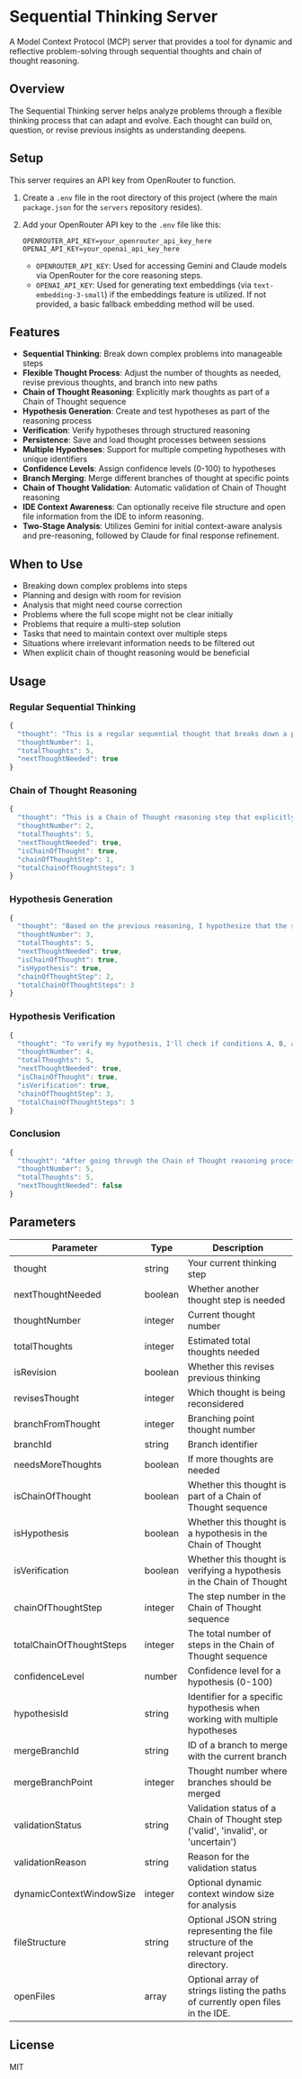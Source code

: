 # Sequential Thinking Server

A Model Context Protocol (MCP) server that provides a tool for dynamic and reflective problem-solving through sequential thoughts and chain of thought reasoning.

## Overview

The Sequential Thinking server helps analyze problems through a flexible thinking process that can adapt and evolve. Each thought can build on, question, or revise previous insights as understanding deepens.

## Setup

This server requires an API key from OpenRouter to function.

1.  Create a `.env` file in the root directory of this project (where the main `package.json` for the `servers` repository resides).
2.  Add your OpenRouter API key to the `.env` file like this:

    ```
    OPENROUTER_API_KEY=your_openrouter_api_key_here
    OPENAI_API_KEY=your_openai_api_key_here
    ```

    *   `OPENROUTER_API_KEY`: Used for accessing Gemini and Claude models via OpenRouter for the core reasoning steps.
    *   `OPENAI_API_KEY`: Used for generating text embeddings (via `text-embedding-3-small`) if the embeddings feature is utilized. If not provided, a basic fallback embedding method will be used.

## Features

- **Sequential Thinking**: Break down complex problems into manageable steps
- **Flexible Thought Process**: Adjust the number of thoughts as needed, revise previous thoughts, and branch into new paths
- **Chain of Thought Reasoning**: Explicitly mark thoughts as part of a Chain of Thought sequence
- **Hypothesis Generation**: Create and test hypotheses as part of the reasoning process
- **Verification**: Verify hypotheses through structured reasoning
- **Persistence**: Save and load thought processes between sessions
- **Multiple Hypotheses**: Support for multiple competing hypotheses with unique identifiers
- **Confidence Levels**: Assign confidence levels (0-100) to hypotheses
- **Branch Merging**: Merge different branches of thought at specific points
- **Chain of Thought Validation**: Automatic validation of Chain of Thought reasoning
- **IDE Context Awareness**: Can optionally receive file structure and open file information from the IDE to inform reasoning.
- **Two-Stage Analysis**: Utilizes Gemini for initial context-aware analysis and pre-reasoning, followed by Claude for final response refinement.

## When to Use

- Breaking down complex problems into steps
- Planning and design with room for revision
- Analysis that might need course correction
- Problems where the full scope might not be clear initially
- Problems that require a multi-step solution
- Tasks that need to maintain context over multiple steps
- Situations where irrelevant information needs to be filtered out
- When explicit chain of thought reasoning would be beneficial

## Usage

### Regular Sequential Thinking

```javascript
{
  "thought": "This is a regular sequential thought that breaks down a problem.",
  "thoughtNumber": 1,
  "totalThoughts": 5,
  "nextThoughtNeeded": true
}
```

### Chain of Thought Reasoning

```javascript
{
  "thought": "This is a Chain of Thought reasoning step that explicitly follows a structured reasoning process.",
  "thoughtNumber": 2,
  "totalThoughts": 5,
  "nextThoughtNeeded": true,
  "isChainOfThought": true,
  "chainOfThoughtStep": 1,
  "totalChainOfThoughtSteps": 3
}
```

### Hypothesis Generation

```javascript
{
  "thought": "Based on the previous reasoning, I hypothesize that the solution is X because of Y and Z.",
  "thoughtNumber": 3,
  "totalThoughts": 5,
  "nextThoughtNeeded": true,
  "isChainOfThought": true,
  "isHypothesis": true,
  "chainOfThoughtStep": 2,
  "totalChainOfThoughtSteps": 3
}
```

### Hypothesis Verification

```javascript
{
  "thought": "To verify my hypothesis, I'll check if conditions A, B, and C are met. A is true because... B is true because... C is true because... Therefore, my hypothesis is correct.",
  "thoughtNumber": 4,
  "totalThoughts": 5,
  "nextThoughtNeeded": true,
  "isChainOfThought": true,
  "isVerification": true,
  "chainOfThoughtStep": 3,
  "totalChainOfThoughtSteps": 3
}
```

### Conclusion

```javascript
{
  "thought": "After going through the Chain of Thought reasoning process, I can confidently conclude that the answer is X.",
  "thoughtNumber": 5,
  "totalThoughts": 5,
  "nextThoughtNeeded": false
}
```

## Parameters

| Parameter | Type | Description |
|-----------|------|-------------|
| thought | string | Your current thinking step |
| nextThoughtNeeded | boolean | Whether another thought step is needed |
| thoughtNumber | integer | Current thought number |
| totalThoughts | integer | Estimated total thoughts needed |
| isRevision | boolean | Whether this revises previous thinking |
| revisesThought | integer | Which thought is being reconsidered |
| branchFromThought | integer | Branching point thought number |
| branchId | string | Branch identifier |
| needsMoreThoughts | boolean | If more thoughts are needed |
| isChainOfThought | boolean | Whether this thought is part of a Chain of Thought sequence |
| isHypothesis | boolean | Whether this thought is a hypothesis in the Chain of Thought |
| isVerification | boolean | Whether this thought is verifying a hypothesis in the Chain of Thought |
| chainOfThoughtStep | integer | The step number in the Chain of Thought sequence |
| totalChainOfThoughtSteps | integer | The total number of steps in the Chain of Thought sequence |
| confidenceLevel | number | Confidence level for a hypothesis (0-100) |
| hypothesisId | string | Identifier for a specific hypothesis when working with multiple hypotheses |
| mergeBranchId | string | ID of a branch to merge with the current branch |
| mergeBranchPoint | integer | Thought number where branches should be merged |
| validationStatus | string | Validation status of a Chain of Thought step ('valid', 'invalid', or 'uncertain') |
| validationReason | string | Reason for the validation status |
| dynamicContextWindowSize | integer | Optional dynamic context window size for analysis |
| fileStructure | string | Optional JSON string representing the file structure of the relevant project directory. |
| openFiles | array | Optional array of strings listing the paths of currently open files in the IDE. |

## License

MIT
